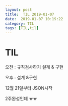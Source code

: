 ```yaml
---
layout: post
title:  TIL 2019-01-07
date:  2019-01-07 10:19:22
category: TIL
tags: [TIL,til]
---
```


# TIL

오전 : 규칙검사하기 설계 & 구현

오후 :  설계 &구현

12월 21일부터 JSON시작

2주완성인데 ㅠㅠ 

